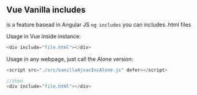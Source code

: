 ## Vue Vanilla includes

is a feature basead in Angular JS `ng includes` you can includes .html files

Usage in Vue inside instance:

```js
<div include="file.html"></div>
```

Usage in any webpage, just call the Alone version:

```js
<script src="./src/vanillaAjxaxIncAlone.js" defer></script>

//then
<div include="file.html"></div>
```
